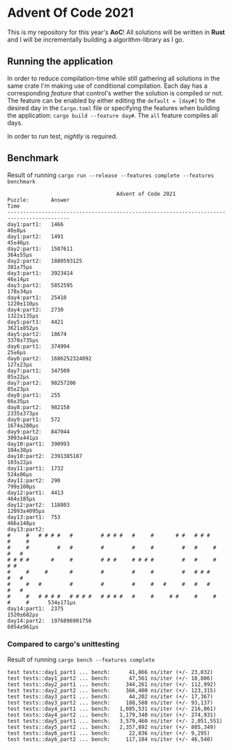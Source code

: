 # Advent Of Code 2021
This is my repository for this year's **AoC**! All solutions will be written in **Rust** and I will be incrementally building a algorithm-library as I go. 
## Running the application
In order to reduce compilation-time while still gathering all solutions in the same crate I'm making use of conditional compilation. Each day has a corresponding *feature*
that control's wether the solution is compiled or not. The feature can be enabled by either editing the `default = [day#]` to the desired day in the `Cargo.toml` file or
specifying the features when building the application: `cargo build --feature day#`. The `all` feature compiles all days.

In order to run test, *nightly* is required.

## Benchmark
Result of running `cargo run --release --features complete --features benchmark`
```
                                   Advent of Code 2021
Puzzle:       Answer                                                           Time     
------------------------------------------------------------------------------------------
day1:part1:   1466                                                                  40±8µs
day1:part2:   1491                                                                 45±46µs
day2:part1:   1507611                                                             364±55µs
day2:part2:   1880593125                                                          381±75µs
day3:part1:   3923414                                                              46±14µs
day3:part2:   5852595                                                             178±34µs
day4:part1:   25410                                                             1220±110µs
day4:part2:   2730                                                              1322±135µs
day5:part1:   4421                                                              3621±852µs
day5:part2:   18674                                                             3378±735µs
day6:part1:   374994                                                                25±6µs
day6:part2:   1686252324092                                                       127±23µs
day7:part1:   347509                                                               85±22µs
day7:part2:   98257206                                                             85±23µs
day8:part1:   255                                                                  66±35µs
day8:part2:   982158                                                            2335±373µs
day9:part1:   572                                                               1674±280µs
day9:part2:   847044                                                            3093±441µs
day10:part1:  390993                                                              104±38µs
day10:part2:  2391385187                                                          103±22µs
day11:part1:  1732                                                                524±86µs
day11:part2:  290                                                                799±100µs
day12:part1:  4413                                                               464±185µs
day12:part2:  118803                                                           12093±4095µs
day13:part1:  753                                                                466±148µs
day13:part2:  
#     #   # # # #   #         # # # #   #     #       # #   # # #     #     #
#     #         #   #         #         #     #         #   #     #   #   #
# # # #       #     #         # # #     # # # #         #   #     #   # #
#     #     #       #         #         #     #         #   # # #     #   #
#     #   #         #         #         #     #   #     #   #   #     #   #
#     #   # # # #   # # # #   # # # #   #     #     # #     #     #   #     #      534±171µs
day14:part1:  2375                                                              1520±682µs
day14:part2:  1976896901756                                                     6054±961µs
```

### Compared to cargo's unittesting
Result of running `cargo bench --features complete`
```
test tests::day1_part1 ... bench:      41,866 ns/iter (+/- 23,032)
test tests::day1_part2 ... bench:      47,561 ns/iter (+/- 18,806)
test tests::day2_part1 ... bench:     344,261 ns/iter (+/- 112,992)
test tests::day2_part2 ... bench:     366,400 ns/iter (+/- 123,315)
test tests::day3_part1 ... bench:      44,202 ns/iter (+/- 17,367)
test tests::day3_part2 ... bench:     188,588 ns/iter (+/- 93,137)
test tests::day4_part1 ... bench:   1,085,531 ns/iter (+/- 216,061)
test tests::day4_part2 ... bench:   1,179,340 ns/iter (+/- 274,931)
test tests::day5_part1 ... bench:   3,579,460 ns/iter (+/- 2,051,551)
test tests::day5_part2 ... bench:   2,357,892 ns/iter (+/- 805,349)
test tests::day6_part1 ... bench:      22,836 ns/iter (+/- 9,295)
test tests::day6_part2 ... bench:     117,184 ns/iter (+/- 46,540)
```